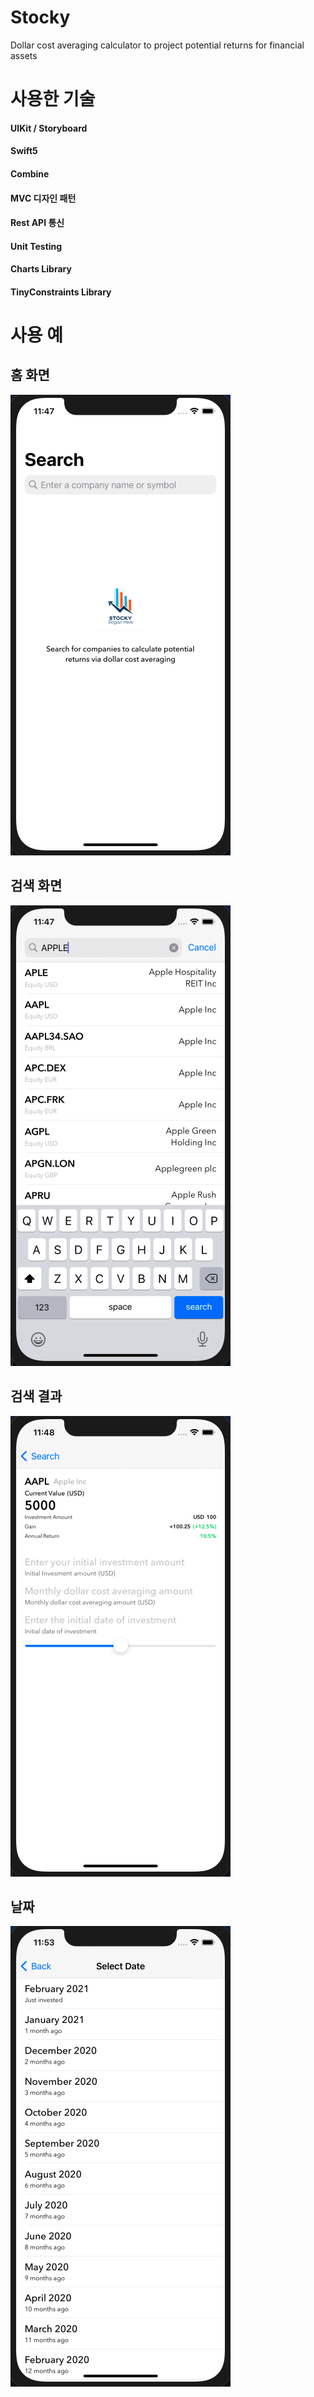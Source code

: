 # Stocky
Dollar cost averaging calculator to project potential returns for financial assets

# 사용한 기술
#### UIKit / Storyboard

#### Swift5

#### Combine

#### MVC 디자인 패턴

#### Rest API 통신

#### Unit Testing

#### Charts Library

#### TinyConstraints Library


# 사용 예
## 홈 화면
![alt text](https://github.com/junbangg/Stocky/blob/main/img/1.png?raw=true)


## 검색 화면
![alt text](https://github.com/junbangg/Stocky/blob/main/img/2.png?raw=true)

## 검색 결과
![alt text](https://github.com/junbangg/Stocky/blob/main/img/3.png?raw=true)


## 날짜 
![alt text](https://github.com/junbangg/Stocky/blob/main/img/4.png?raw=true)
